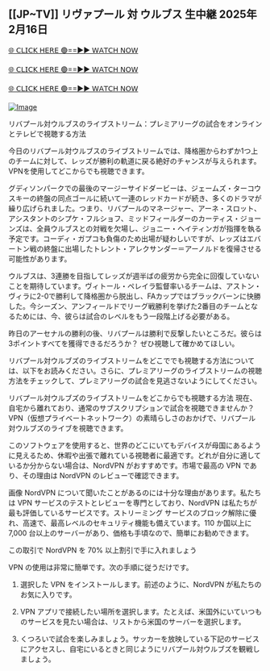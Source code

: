 ## [[JP~TV]] リヴァプール 対 ウルブス 生中継 2025年2月16日

[🌐 𝖢𝖫𝖨𝖢𝖪 𝖧𝖤𝖱𝖤 🟢==►► 𝖶𝖠𝖳𝖢𝖧 𝖭𝖮𝖶](https://save-bangladesh-student.blogspot.com/2025/02/soccer.html)

[🌐 𝖢𝖫𝖨𝖢𝖪 𝖧𝖤𝖱𝖤 🟢==►► 𝖶𝖠𝖳𝖢𝖧 𝖭𝖮𝖶](https://save-bangladesh-student.blogspot.com/2025/02/soccer.html)

[🌐 𝖢𝖫𝖨𝖢𝖪 𝖧𝖤𝖱𝖤 🟢==►► 𝖶𝖠𝖳𝖢𝖧 𝖭𝖮𝖶](https://save-bangladesh-student.blogspot.com/2025/02/soccer.html)

[![Image](https://camo.githubusercontent.com/8a4f000d20f83aca3bf7ec5f350d767afa0574a8a352519fd8cfa583a6f93a33/68747470733a2f2f692e696d6775722e636f6d2f644a486b345a712e676966)](https://save-bangladesh-student.blogspot.com/2025/02/soccer.html)

リバプール対ウルブスのライブストリーム：プレミアリーグの試合をオンラインとテレビで視聴する方法

今日のリバプール対ウルブスのライブストリームでは、降格圏からわずか1つ上のチームに対して、レッズが勝利の軌道に戻る絶好のチャンスが与えられます。VPNを使用してどこからでも視聴できます。

グディソンパークでの最後のマージーサイドダービーは、ジェームズ・ターコウスキーの終盤の同点ゴールに続いて一連のレッドカードが続き、多くのドラマが繰り広げられました。つまり、リバプールのマネージャー、アーネ・スロット、アシスタントのシプケ・フルショフ、ミッドフィールダーのカーティス・ジョーンズは、全員ウルブスとの対戦を欠場し、ジョニー・ヘイティンガが指揮を執る予定です。コーディ・ガプコも負傷のため出場が疑わしいですが、レッズはエバートン戦の終盤に出場したトレント・アレクサンダー＝アーノルドを復帰させる可能性があります。

ウルブスは、3連勝を目指してレッズが週半ばの疲労から完全に回復していないことを期待しています。ヴィトール・ペレイラ監督率いるチームは、アストン・ヴィラに2-0で勝利して降格圏から脱出し、FAカップではブラックバーンに快勝した。今シーズン、アンフィールドでリーグ戦勝利を挙げた2番目のチームとなるためには、今、彼らは試合のレベルをもう一段階上げる必要がある。

昨日のアーセナルの勝利の後、リバプールは勝利で反撃したいところだ。彼らは3ポイントすべてを獲得できるだろうか？ ぜひ視聴して確かめてほしい。

リバプール対ウルブズのライブストリームをどこででも視聴する方法については、以下をお読みください。さらに、プレミアリーグのライブストリームの視聴方法をチェックして、プレミアリーグの試合を見逃さないようにしてください。

リバプール対ウルブズのライブストリームをどこからでも視聴する方法
現在、自宅から離れており、通常のサブスクリプションで試合を視聴できませんか？ VPN（仮想プライベートネットワーク）の素晴らしさのおかげで、リバプール対ウルブズのライブを視聴できます。

このソフトウェアを使用すると、世界のどこにいてもデバイスが母国にあるように見えるため、休暇や出張で離れている視聴者に最適です。どれが自分に適しているか分からない場合は、NordVPN がおすすめです。市場で最高の VPN であり、その理由は NordVPN のレビューで確認できます。

画像
NordVPN について聞いたことがあるのには十分な理由があります。私たちは VPN サービスのテストとレビューを専門としており、NordVPN は私たちが最も評価しているサービスです。ストリーミング サービスのブロック解除に優れ、高速で、最高レベルのセキュリティ機能も備えています。110 か国以上に 7,000 台以上のサーバーがあり、価格も手頃なので、簡単にお勧めできます。

この取引で NordVPN を 70% 以上割引で手に入れましょう

VPN の使用は非常に簡単です。次の手順に従うだけです。

1. 選択した VPN をインストールします。前述のように、NordVPN が私たちのお気に入りです。

2. VPN アプリで接続したい場所を選択します。たとえば、米国外にいていつものサービスを見たい場合は、リストから米国のサーバーを選択します。

3. くつろいで試合を楽しみましょう。サッカーを放映している下記のサービスにアクセスし、自宅にいるときと同じようにリバプール対ウルブズを観戦しましょう。
